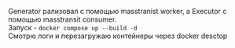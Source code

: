 Generator рализовал с помощью masstranist worker, а Executor с помощью masstransit consumer. <br/>
Запуск - ```docker compose up --build -d``` <br/>
Смотрю логи и перезагружаю контейнеры через docker desctop

